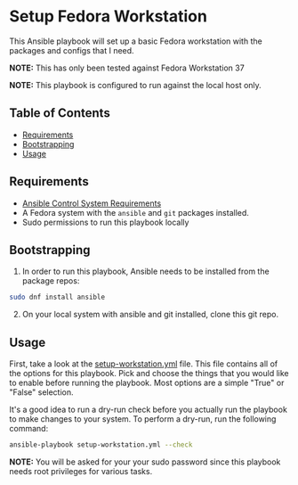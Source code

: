 # Setup Fedora Workstation

This Ansible playbook will set up a basic Fedora workstation with the packages and configs that I need.

__NOTE:__ This has only been tested against Fedora Workstation 37

__NOTE:__ This playbook is configured to run against the local host only.

## Table of Contents
  * [Requirements](#requirements)
  * [Bootstrapping](#bootstrapping)
  * [Usage](#usage)

<a name="requirements"></a>
## Requirements

  * [Ansible Control System Requirements](https://docs.ansible.com/ansible/latest/intro_installation.html#control-machine-requirements)
  * A Fedora system with the `ansible` and `git` packages installed.
  * Sudo permissions to run this playbook locally

<a name="bootstrapping"></a>
## Bootstrapping

1. In order to run this playbook, Ansible needs to be installed from the package repos:

```bash
sudo dnf install ansible
```

2. On your local system with ansible and git installed, clone this git repo.

<a name="usage"></a>
## Usage

First, take a look at the [setup-workstation.yml](setup-workstation.yml) file. This file contains all of the options for this playbook. Pick and choose the things that you would like to enable before running the playbook. Most options are a simple "True" or "False" selection.

It's a good idea to run a dry-run check before you actually run the playbook to make changes to your system. To perform a dry-run, run the following command:

```bash
ansible-playbook setup-workstation.yml --check
```

__NOTE:__ You will be asked for your your sudo password since this playbook needs root privileges for various tasks.